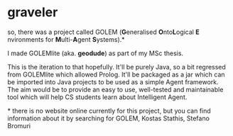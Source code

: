 graveler
========

so, there was a project called GOLEM (**G**&#8203;eneralised **O**&#8203;nto&#8203;**L**&#8203;ogical **E**&#8203;nvironments for **M**&#8203;ulti-**A**&#8203;gent **S**&#8203;ystems).*

I made GOLEMlite (aka. **geodude**) as part of my MSc thesis.

This is the iteration to that hopefully. It'll be purely Java, so a bit regressed from GOLEMlite which allowed Prolog. It'll be packaged as a jar which can be imported into Java projects to be used as a simple Agent framework. The aim would be to provide an easy to use, well-tested and maintainable tool which will help CS students learn about Intelligent Agent.

\* there is no website online currently for this project, but you can find information about it by searching for GOLEM, Kostas Stathis, Stefano Bromuri
